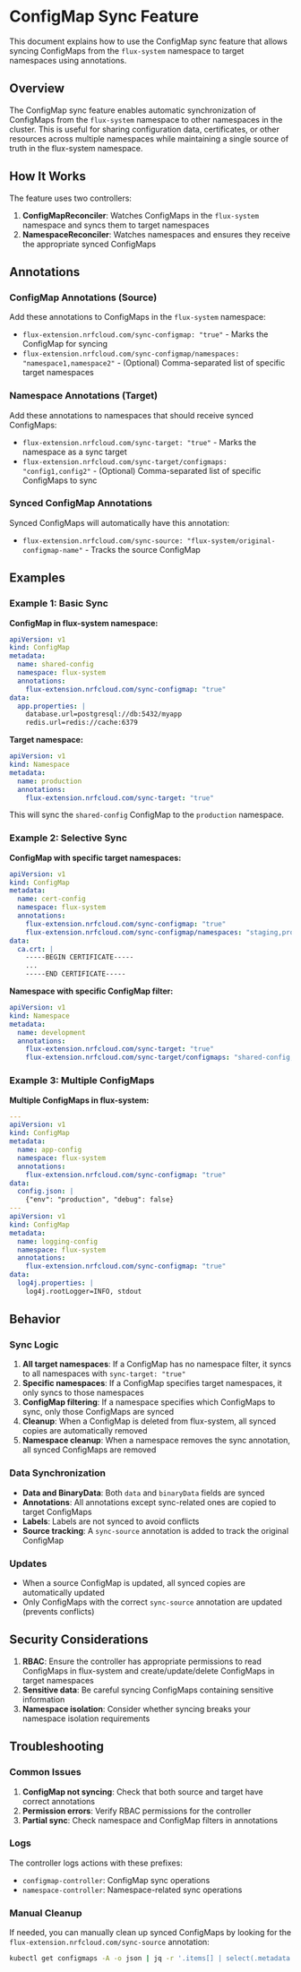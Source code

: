 # ConfigMap Sync Feature

This document explains how to use the ConfigMap sync feature that allows syncing ConfigMaps from the `flux-system` namespace to target namespaces using annotations.

## Overview

The ConfigMap sync feature enables automatic synchronization of ConfigMaps from the `flux-system` namespace to other namespaces in the cluster. This is useful for sharing configuration data, certificates, or other resources across multiple namespaces while maintaining a single source of truth in the flux-system namespace.

## How It Works

The feature uses two controllers:

1. **ConfigMapReconciler**: Watches ConfigMaps in the `flux-system` namespace and syncs them to target namespaces
2. **NamespaceReconciler**: Watches namespaces and ensures they receive the appropriate synced ConfigMaps

## Annotations

### ConfigMap Annotations (Source)

Add these annotations to ConfigMaps in the `flux-system` namespace:

- `flux-extension.nrfcloud.com/sync-configmap: "true"` - Marks the ConfigMap for syncing
- `flux-extension.nrfcloud.com/sync-configmap/namespaces: "namespace1,namespace2"` - (Optional) Comma-separated list of specific target namespaces

### Namespace Annotations (Target)

Add these annotations to namespaces that should receive synced ConfigMaps:

- `flux-extension.nrfcloud.com/sync-target: "true"` - Marks the namespace as a sync target
- `flux-extension.nrfcloud.com/sync-target/configmaps: "config1,config2"` - (Optional) Comma-separated list of specific ConfigMaps to sync

### Synced ConfigMap Annotations

Synced ConfigMaps will automatically have this annotation:

- `flux-extension.nrfcloud.com/sync-source: "flux-system/original-configmap-name"` - Tracks the source ConfigMap

## Examples

### Example 1: Basic Sync

**ConfigMap in flux-system namespace:**
```yaml
apiVersion: v1
kind: ConfigMap
metadata:
  name: shared-config
  namespace: flux-system
  annotations:
    flux-extension.nrfcloud.com/sync-configmap: "true"
data:
  app.properties: |
    database.url=postgresql://db:5432/myapp
    redis.url=redis://cache:6379
```

**Target namespace:**
```yaml
apiVersion: v1
kind: Namespace
metadata:
  name: production
  annotations:
    flux-extension.nrfcloud.com/sync-target: "true"
```

This will sync the `shared-config` ConfigMap to the `production` namespace.

### Example 2: Selective Sync

**ConfigMap with specific target namespaces:**
```yaml
apiVersion: v1
kind: ConfigMap
metadata:
  name: cert-config
  namespace: flux-system
  annotations:
    flux-extension.nrfcloud.com/sync-configmap: "true"
    flux-extension.nrfcloud.com/sync-configmap/namespaces: "staging,production"
data:
  ca.crt: |
    -----BEGIN CERTIFICATE-----
    ...
    -----END CERTIFICATE-----
```

**Namespace with specific ConfigMap filter:**
```yaml
apiVersion: v1
kind: Namespace
metadata:
  name: development
  annotations:
    flux-extension.nrfcloud.com/sync-target: "true"
    flux-extension.nrfcloud.com/sync-target/configmaps: "shared-config,dev-config"
```

### Example 3: Multiple ConfigMaps

**Multiple ConfigMaps in flux-system:**
```yaml
---
apiVersion: v1
kind: ConfigMap
metadata:
  name: app-config
  namespace: flux-system
  annotations:
    flux-extension.nrfcloud.com/sync-configmap: "true"
data:
  config.json: |
    {"env": "production", "debug": false}
---
apiVersion: v1
kind: ConfigMap
metadata:
  name: logging-config
  namespace: flux-system
  annotations:
    flux-extension.nrfcloud.com/sync-configmap: "true"
data:
  log4j.properties: |
    log4j.rootLogger=INFO, stdout
```

## Behavior

### Sync Logic

1. **All target namespaces**: If a ConfigMap has no namespace filter, it syncs to all namespaces with `sync-target: "true"`
2. **Specific namespaces**: If a ConfigMap specifies target namespaces, it only syncs to those namespaces
3. **ConfigMap filtering**: If a namespace specifies which ConfigMaps to sync, only those ConfigMaps are synced
4. **Cleanup**: When a ConfigMap is deleted from flux-system, all synced copies are automatically removed
5. **Namespace cleanup**: When a namespace removes the sync annotation, all synced ConfigMaps are removed

### Data Synchronization

- **Data and BinaryData**: Both `data` and `binaryData` fields are synced
- **Annotations**: All annotations except sync-related ones are copied to target ConfigMaps
- **Labels**: Labels are not synced to avoid conflicts
- **Source tracking**: A `sync-source` annotation is added to track the original ConfigMap

### Updates

- When a source ConfigMap is updated, all synced copies are automatically updated
- Only ConfigMaps with the correct `sync-source` annotation are updated (prevents conflicts)

## Security Considerations

1. **RBAC**: Ensure the controller has appropriate permissions to read ConfigMaps in flux-system and create/update/delete ConfigMaps in target namespaces
2. **Sensitive data**: Be careful syncing ConfigMaps containing sensitive information
3. **Namespace isolation**: Consider whether syncing breaks your namespace isolation requirements

## Troubleshooting

### Common Issues

1. **ConfigMap not syncing**: Check that both source and target have correct annotations
2. **Permission errors**: Verify RBAC permissions for the controller
3. **Partial sync**: Check namespace and ConfigMap filters in annotations

### Logs

The controller logs actions with these prefixes:
- `configmap-controller`: ConfigMap sync operations
- `namespace-controller`: Namespace-related sync operations

### Manual Cleanup

If needed, you can manually clean up synced ConfigMaps by looking for the `flux-extension.nrfcloud.com/sync-source` annotation:

```bash
kubectl get configmaps -A -o json | jq -r '.items[] | select(.metadata.annotations["flux-extension.nrfcloud.com/sync-source"]) | "\(.metadata.namespace)/\(.metadata.name)"'
```
